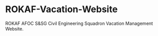 # ROKAF-Vacation-Website
ROKAF AFOC S&amp;SG Civil Engineering Squadron Vacation Management Website.
